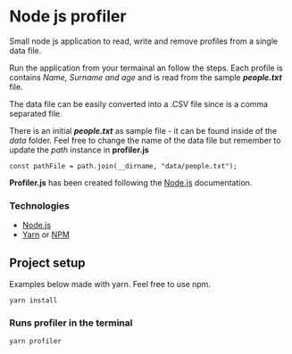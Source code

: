 # Node js profiler
Small node js application to read, write and remove profiles from a single data file.

Run the application from your termainal an follow the steps. Each profile is contains _Name, Surname and age_ and is read from the sample **_people.txt_** file.

The data file can be easily converted into a .CSV file since is a comma separated file.

There is an initial **_people.txt_** as sample file - it can be found inside of the _data_ folder. Feel free to change the name of the data file but remember to update the _path_ instance in **profiler.js**
```
const pathFile = path.join(__dirname, "data/people.txt");
```

**Profiler.js** has been created following the [Node.js](https://nodejs.org/api/) documentation.

### Technologies
* [Node.js](https://nodejs.org/en/download/)
* [Yarn](https://classic.yarnpkg.com/en/) or [NPM](https://www.npmjs.com/)



## Project setup
Examples below made with yarn. Feel free to use npm.

```
yarn install
```

### Runs profiler in the terminal
```
yarn profiler
```